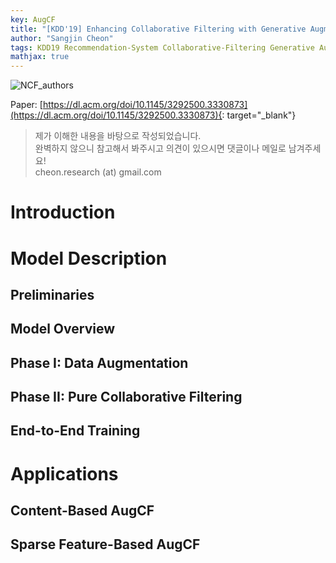 ```yaml
---
key: AugCF
title: "[KDD'19] Enhancing Collaborative Filtering with Generative Augmentation"
author: "Sangjin Cheon"
tags: KDD19 Recommendation-System Collaborative-Filtering Generative Augmentation Gumbel-Softmax
mathjax: true
---
```

  
![NCF_authors](https://github.com/cheon-research/cheon-research.github.io/blob/master/assets/AugCF_authors.PNG?raw=true)  

Paper: [https://dl.acm.org/doi/10.1145/3292500.3330873](https://dl.acm.org/doi/10.1145/3292500.3330873){: target="_blank"}  

>제가 이해한 내용을 바탕으로 작성되었습니다.  
>완벽하지 않으니 참고해서 봐주시고 의견이 있으시면 댓글이나 메일로 남겨주세요!  
>cheon.research (at) gmail.com  
  
# Introduction

# Model Description
## Preliminaries
## Model Overview
## Phase I: Data Augmentation
## Phase II: Pure Collaborative Filtering
## End-to-End Training

# Applications
## Content-Based AugCF
## Sparse Feature-Based AugCF
